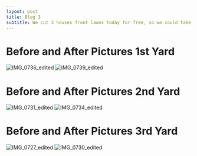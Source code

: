 ```yaml
---
layout: post
title: Blog 3
subtitle: We cut 3 houses front lawns today for free, so we could take before and after pics of our work.
---
```

# **Before and After Pictures 1st Yard**
![IMG_0736_edited](https://user-images.githubusercontent.com/129482309/231351970-05e786dc-6702-48e2-bfbd-c744cab5fe26.jpg) ![IMG_0739_edited](https://user-images.githubusercontent.com/129482309/231351979-cb655ac4-498b-4b81-905c-e422747ea776.jpg)


# **Before and After Pictures 2nd Yard**
![IMG_0731_edited](https://user-images.githubusercontent.com/129482309/231353991-773f1930-8777-4473-b4cd-a3a800daf27b.jpg)  ![IMG_0734_edited](https://user-images.githubusercontent.com/129482309/231354009-d134f508-9506-4299-9e0c-7f231f44f457.jpg)


# **Before and After Pictures 3rd Yard**
![IMG_0727_edited](https://user-images.githubusercontent.com/129482309/231354393-86ca2a84-2863-477b-9e41-e0aa8d68e359.jpg)  ![IMG_0730_edited](https://user-images.githubusercontent.com/129482309/231354408-51de0ece-0a96-4a77-80fc-930a3f78ffed.jpg)



